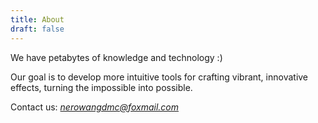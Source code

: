 ```yaml
---
title: About
draft: false
---
```


We have petabytes of knowledge and technology :)

Our goal is to develop more intuitive tools for crafting vibrant, innovative effects, turning the impossible into possible.

Contact us:
*nerowangdmc@foxmail.com*